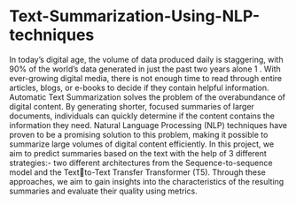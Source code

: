 # Text-Summarization-Using-NLP-techniques

In today’s digital age, the volume of data produced
daily is staggering, with 90% of the world’s data generated in
just the past two years alone 1
. With ever-growing digital media,
there is not enough time to read through entire articles, blogs, or
e-books to decide if they contain helpful information. Automatic
Text Summarization solves the problem of the overabundance
of digital content. By generating shorter, focused summaries
of larger documents, individuals can quickly determine if the
content contains the information they need. Natural Language
Processing (NLP) techniques have proven to be a promising
solution to this problem, making it possible to summarize large
volumes of digital content efficiently.
In this project, we aim to predict summaries based on
the text with the help of 3 different strategies:- two different
architectures from the Sequence-to-sequence model and the Textto-Text Transfer Transformer (T5). Through these approaches,
we aim to gain insights into the characteristics of the resulting
summaries and evaluate their quality using metrics.
